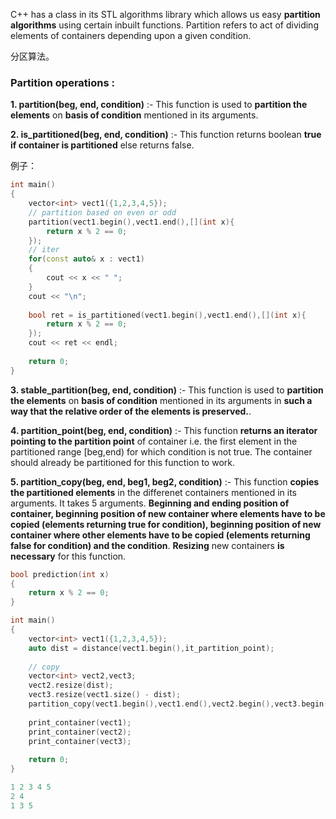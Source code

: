 

C++ has a class in its STL algorithms library which allows us easy **partition algorithms** using certain inbuilt functions. Partition refers to act of dividing elements of containers depending upon a given condition.

分区算法。

### **Partition operations** **:**

**1. partition(beg, end, condition)** :- This function is used to **partition the elements** on **basis of condition** mentioned in its arguments.

**2. is_partitioned(beg, end, condition)** :- This function returns boolean **true if container is partitioned** else returns false.

例子：

```c++
int main()
{
    vector<int> vect1({1,2,3,4,5});
    // partition based on even or odd
    partition(vect1.begin(),vect1.end(),[](int x){
        return x % 2 == 0;
    });
    // iter
    for(const auto& x : vect1)
    {
        cout << x << " ";
    }
    cout << "\n";
    
    bool ret = is_partitioned(vect1.begin(),vect1.end(),[](int x){
        return x % 2 == 0;
    });
    cout << ret << endl;
    
    return 0;
}
```

**3. stable_partition(beg, end, condition)** :- This function is used to **partition the elements** on **basis of condition** mentioned in its arguments in **such a way that the relative order of the elements is preserved.**.

**4. partition_point(beg, end, condition)** :- This function **returns an iterator pointing to the partition point** of container i.e. the first element in the partitioned range [beg,end) for which condition is not true. The container should already be partitioned for this function to work.

**5. partition_copy(beg, end, beg1, beg2, condition)** :- This function **copies the partitioned elements** in the differenet containers mentioned in its arguments. It takes 5 arguments. **Beginning and ending position of container, beginning position of new container where elements have to be copied (elements returning true for condition), beginning position of new container where other elements have to be copied (elements returning false for condition) and the condition**. **Resizing** new containers **is necessary** for this function.

```c++
bool prediction(int x)
{
    return x % 2 == 0;
}

int main()
{
    vector<int> vect1({1,2,3,4,5});
    auto dist = distance(vect1.begin(),it_partition_point);
    
    // copy
    vector<int> vect2,vect3;
    vect2.resize(dist);
    vect3.resize(vect1.size() - dist);
    partition_copy(vect1.begin(),vect1.end(),vect2.begin(),vect3.begin(),prediction);
    
    print_container(vect1);
    print_container(vect2);
    print_container(vect3);
    
    return 0;
}
```

```c++
1 2 3 4 5
2 4
1 3 5
```

